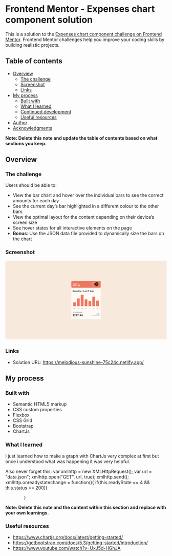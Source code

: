 # Frontend Mentor - Expenses chart component solution

This is a solution to the [Expenses chart component challenge on Frontend Mentor](https://www.frontendmentor.io/challenges/expenses-chart-component-e7yJBUdjwt). Frontend Mentor challenges help you improve your coding skills by building realistic projects. 

## Table of contents

- [Overview](#overview)
  - [The challenge](#the-challenge)
  - [Screenshot](#screenshot)
  - [Links](#links)
- [My process](#my-process)
  - [Built with](#built-with)
  - [What I learned](#what-i-learned)
  - [Continued development](#continued-development)
  - [Useful resources](#useful-resources)
- [Author](#author)
- [Acknowledgments](#acknowledgments)

**Note: Delete this note and update the table of contents based on what sections you keep.**

## Overview

### The challenge

Users should be able to:

- View the bar chart and hover over the individual bars to see the correct amounts for each day
- See the current day’s bar highlighted in a different colour to the other bars
- View the optimal layout for the content depending on their device’s screen size
- See hover states for all interactive elements on the page
- **Bonus**: Use the JSON data file provided to dynamically size the bars on the chart

### Screenshot

![](./screenshot.png)

### Links

- Solution URL: https://melodious-sunshine-75c24c.netlify.app/

## My process

### Built with

- Semantic HTML5 markup
- CSS custom properties
- Flexbox
- CSS Grid
- Bootstrap
- ChartJs
### What I learned

I just learned how to make a graph with ChartJs very complex at first but once i understood what was happening it was very helpful.

Also never forget this:
        var xmlhttp = new XMLHttpRequest();
        var url = "data.json";
        xmlhttp.open("GET", url, true);
        xmlhttp.send();
        xmlhttp.onreadystatechange = function(){
            if(this.readyState == 4 && this.status == 200){
                
            }

**Note: Delete this note and the content within this section and replace with your own learnings.**


### Useful resources

- https://www.chartjs.org/docs/latest/getting-started/
- https://getbootstrap.com/docs/5.3/getting-started/introduction/
- https://www.youtube.com/watch?v=UxJ5d-HGhJA
